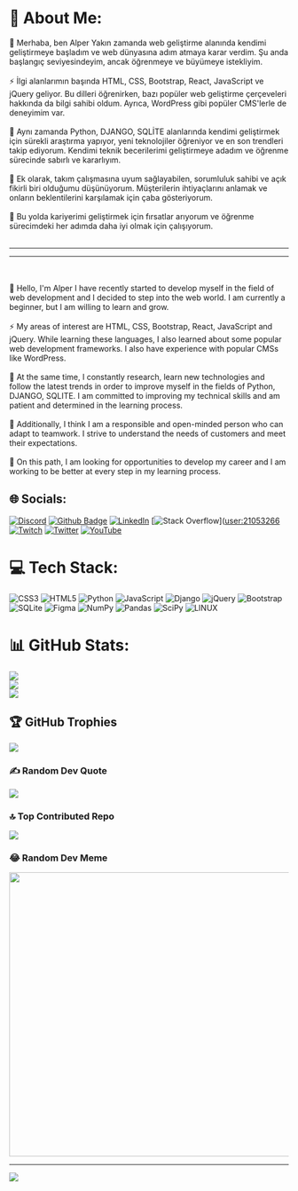 # 💫 About Me:
🔭 Merhaba, ben Alper Yakın zamanda web geliştirme alanında kendimi geliştirmeye başladım ve web dünyasına adım atmaya karar verdim. Şu anda başlangıç seviyesindeyim, ancak öğrenmeye ve büyümeye istekliyim.<br><br>⚡ İlgi alanlarımın başında HTML, CSS, Bootstrap,  React, JavaScript ve jQuery geliyor. Bu dilleri öğrenirken, bazı popüler web geliştirme çerçeveleri hakkında da bilgi sahibi oldum. Ayrıca, WordPress gibi popüler CMS'lerle de deneyimim var.<br><br>🌱 Aynı zamanda Python, DJANGO, SQLİTE  alanlarında kendimi geliştirmek için sürekli araştırma yapıyor, yeni teknolojiler öğreniyor ve en son trendleri takip ediyorum. Kendimi teknik becerilerimi geliştirmeye adadım ve öğrenme sürecinde sabırlı ve kararlıyım.<br><br>👯 Ek olarak, takım çalışmasına uyum sağlayabilen, sorumluluk sahibi ve açık fikirli biri olduğumu düşünüyorum. Müşterilerin ihtiyaçlarını anlamak ve onların beklentilerini karşılamak için çaba gösteriyorum.<br><br>🤝 Bu yolda kariyerimi geliştirmek için fırsatlar arıyorum ve öğrenme sürecimdeki her adımda daha iyi olmak için çalışıyorum.<br><br><hr><hr><br><br>🔭 Hello, I'm Alper I have recently started to develop myself in the field of web development and I decided to step into the web world. I am currently a beginner, but I am willing to learn and grow.<br><br>⚡ My areas of interest are HTML, CSS, Bootstrap, React, JavaScript and jQuery. While learning these languages, I also learned about some popular web development frameworks. I also have experience with popular CMSs like WordPress.<br><br>🌱 At the same time, I constantly research, learn new technologies and follow the latest trends in order to improve myself in the fields of Python, DJANGO, SQLITE. I am committed to improving my technical skills and am patient and determined in the learning process.<br><br>👯 Additionally, I think I am a responsible and open-minded person who can adapt to teamwork. I strive to understand the needs of customers and meet their expectations.<br><br>🤝 On this path, I am looking for opportunities to develop my career and I am working to be better at every step in my learning process.


## 🌐 Socials:
[![Discord](https://img.shields.io/badge/Discord-%237289DA.svg?logo=discord&logoColor=white)](https://discord.gg/https://discord.gg/KRZkMtYzdS) 
[![Github Badge](https://img.shields.io/badge/-Github-000?style=quare&labelColor=000&logo=Github&logoColor=white&link=link)](https://alprcrk.github.io)  [![LinkedIn](https://img.shields.io/badge/LinkedIn-%230077B5.svg?logo=linkedin&logoColor=white)](https://linkedin.com/in/alprcrk) [![Stack Overflow](https://img.shields.io/badge/-Stackoverflow-FE7A16?logo=stack-overflow&logoColor=white)]([user:21053266](https://stackoverflow.com/users/21053266/) [![Twitch](https://img.shields.io/badge/Twitch-%239146FF.svg?logo=Twitch&logoColor=white)](https://twitch.tv/alprcrk) [![Twitter](https://img.shields.io/badge/Twitter-%231DA1F2.svg?logo=Twitter&logoColor=white)](https://twitter.com/alpercrk) [![YouTube](https://img.shields.io/badge/YouTube-%23FF0000.svg?logo=YouTube&logoColor=white)](https://youtube.com/@https://www.youtube.com/channel/UCXWCbw9hcILplTLb8a1wmyQ) 

# 💻 Tech Stack:
![CSS3](https://img.shields.io/badge/css3-%231572B6.svg?style=for-the-badge&logo=css3&logoColor=white) ![HTML5](https://img.shields.io/badge/html5-%23E34F26.svg?style=for-the-badge&logo=html5&logoColor=white) ![Python](https://img.shields.io/badge/python-3670A0?style=for-the-badge&logo=python&logoColor=ffdd54) ![JavaScript](https://img.shields.io/badge/javascript-%23323330.svg?style=for-the-badge&logo=javascript&logoColor=%23F7DF1E) ![Django](https://img.shields.io/badge/django-%23092E20.svg?style=for-the-badge&logo=django&logoColor=white) ![jQuery](https://img.shields.io/badge/jquery-%230769AD.svg?style=for-the-badge&logo=jquery&logoColor=white) ![Bootstrap](https://img.shields.io/badge/bootstrap-%23563D7C.svg?style=for-the-badge&logo=bootstrap&logoColor=white) ![SQLite](https://img.shields.io/badge/sqlite-%2307405e.svg?style=for-the-badge&logo=sqlite&logoColor=white) 	![Figma](https://img.shields.io/badge/figma-%23F24E1E.svg?style=for-the-badge&logo=figma&logoColor=white) ![NumPy](https://img.shields.io/badge/numpy-%23013243.svg?style=for-the-badge&logo=numpy&logoColor=white) ![Pandas](https://img.shields.io/badge/pandas-%23150458.svg?style=for-the-badge&logo=pandas&logoColor=white) ![SciPy](https://img.shields.io/badge/SciPy-%230C55A5.svg?style=for-the-badge&logo=scipy&logoColor=%white) ![LINUX](https://img.shields.io/badge/Linux-FCC624?style=for-the-badge&logo=linux&logoColor=black)
# 📊 GitHub Stats:
![](https://github-readme-stats.vercel.app/api?username=alprcrk&theme=blue-green&hide_border=false&include_all_commits=false&count_private=false)<br/>
![](https://github-readme-streak-stats.herokuapp.com/?user=alprcrk&theme=blue-green&hide_border=false)<br/>
![](https://github-readme-stats.vercel.app/api/top-langs/?username=alprcrk&theme=blue-green&hide_border=false&include_all_commits=false&count_private=false&layout=compact)

## 🏆 GitHub Trophies
![](https://github-profile-trophy.vercel.app/?username=alprcrk&theme=radical&no-frame=false&no-bg=false&margin-w=4)

### ✍️ Random Dev Quote
![](https://quotes-github-readme.vercel.app/api?type=horizontal&theme=tokyonight)

### 🔝 Top Contributed Repo
![](https://github-contributor-stats.vercel.app/api?username=alprcrk&limit=5&theme=tokyonight&combine_all_yearly_contributions=true)

### 😂 Random Dev Meme
<img src="https://rm.up.railway.app/" width="512px"/>

---
[![](https://visitcount.itsvg.in/api?id=alprcrk&icon=0&color=2)](https://visitcount.itsvg.in)

<!-- Proudly created with GPRM ( https://gprm.itsvg.in ) -->
